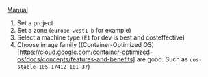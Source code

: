 [Manual](https://cloud.google.com/sdk/docs/downloads-docker)

1. Set a project
2. Set a zone (`europe-west1-b` for example)
3. Select a machine type (`E1` for dev is best and costeffective)
4. Choose image family ((Container-Optimized OS)[https://cloud.google.com/container-optimized-os/docs/concepts/features-and-benefits] are good. Such as `cos-stable-105-17412-101-37`)
